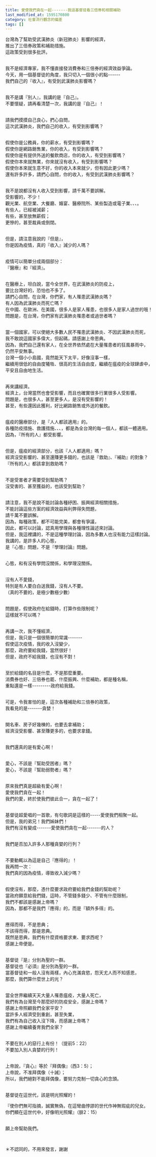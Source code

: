 ```yaml
---
title: 愛使我們貪在一起-------我這基督徒看三倍券和相關補助
last_modified_at: 1595170800
category: 社會流行觀念的偏差
tags: []
---
```


<p>台灣為了幫助受武漢肺炎（新冠肺炎）影響的經濟，<br/>
推出了三倍券政策和補助措施。<br/>
這政策受到很多批評。</p>
<p><br/>
我不是經濟專家，我不懂直接發消費券和三倍券的經濟效益爭論。<br/>
今天，用一個基督徒的角度，我只切入一個很小的點------<br/>
我們自己的『收入』，有受到武漢肺炎影響嗎？</p>
<p><br/>
我不是講『別人』，我講的是『自己』。<br/>
不要懷疑，請再看清楚一次，我講的是『自己』！</p>
<p><br/>
請我們摸摸自己良心，捫心自問，<br/>
這次武漢肺炎，我們自己的收入，有受到影響嗎？</p>
<p><br/>
假使你是公務員，你的薪水，有受到影響嗎？<br/>
假使你是網路銷售業，你的收入，有受到影響嗎？<br/>
假使你是有提供外送的餐飲商店，你的收入，有受到影響嗎？<br/>
假使你本來就無業，你來就沒有收入，有受到影響嗎？<br/>
假使你本來就生意不好，你的收入本來就少，但有因此更少嗎？<br/>
還有許多許多，請捫心自問，你的收入，有受到武漢肺炎影響嗎？</p>
<p><br/>
我不是說都沒有人收入受到影響，請千萬不要誤解。<br/>
受影響的，不少！<br/>
觀光業、航空業、大餐廳、婚宴、醫療院所、某些製造或電子業、、、。<br/>
有些人，已經被減薪；<br/>
有些，甚至放無薪假；<br/>
更慘的，甚至裁員或倒閉。</p>
<p><br/>
但是，請注意我說的『但是』，<br/>
你是因為疫情，真的『收入』減少的人嗎？</p>
<p><br/>
疫情可以簡單分成兩個部分：<br/>
『醫療』和『經濟』。</p>
<p><br/>
在醫療上，坦白說，當今全世界，在武漢肺炎的防疫上，<br/>
要比台灣好的，恐怕也不多了。<br/>
請捫心自問，在台灣，你們家，有人罹患武漢肺炎嗎？<br/>
有人因為武漢肺炎而死亡嗎？<br/>
在中國、在歐洲、在美國，很多人是家人罹患，也很多人是家人過世的哦！<br/>
問題是，在台灣，你們家有武漢肺炎罹患者或過世者嗎？</p>
<p><br/>
當一個國家，可以使絕大多數人民不罹患武漢肺炎、不因武漢肺炎而死，<br/>
我不敢說這國家多偉大，但起碼，請感謝上帝恩典。<br/>
因為，我們自己還有家人，在全世界依然處在大量罹患者的狂風暴雨中，<br/>
仍然平安無事。<br/>
台灣一個小小島國，竟然能天下太平，好像沒事一樣，<br/>
繼續用很低的自由度犧牲、很高的生活自由度，繼續在瘟疫的全球肆虐中，<br/>
平安且自由地生活。</p>
<p><br/>
再來講經濟。<br/>
經濟上，台灣當然也會受影響，而且也確實很多行業很多人受影響。<br/>
問題是，也很多人，甚至更多人，是沒有受影響的！<br/>
甚至，有些還因此獲利，好比網路銷售或外送的餐飲。</p>
<p><br/>
瘟疫的醫療部分，是『人人都該適用』的。<br/>
各種防疫措施、救護措施、、、，都是為全台灣的每一個人，都該一體適用。<br/>
因為，『所有的人』都受影響。</p>
<p><br/>
但是，瘟疫的經濟部分，也該『人人都適用』嗎？<br/>
經濟沒受影響的、甚至還賺更多錢的，也該是『救助』、『補助』的對象？<br/>
『所有的人』都該拿到救助嗎？</p>
<p><br/>
不是受害者才需要受到幫助嗎？<br/>
沒受害的、甚至獲益的，也該受到幫助？</p>
<p><br/>
請注意，我不是說不能討論各種紓困、振興經濟相關措施，<br/>
不能討論這些方案的經濟效益與利弊得失問題，<br/>
請千萬不要誤解。<br/>
因為，每種政策，都不可能完美，都會有爭議，<br/>
因此，都可以討論，認真用學理與各種理性論述來討論。<br/>
但是，我這裡講的，不是這種學理討論，因為多數人也沒有能力這樣討論。<br/>
我講的，是許多人的心態，<br/>
是『心態』問題，不是『學理討論』問題。</p>
<p><br/>
心態，和有沒有學問沒關係，和學理沒關係。</p>
<p><br/>
沒有人不愛錢，<br/>
特別是有人要白白送我錢，沒有人不要。<br/>
（真的不要的，是極少數極少數）</p>
<p><br/>
問題是，假使政府在給錢時，打算作些限制呢？<br/>
這樣就不可以嗎？</p>
<p><br/>
再講一次，我不懂經濟，<br/>
但是，我只是一個很簡單的常識-------<br/>
假使這次疫情，我的收入沒變少，<br/>
那麼，政府要給我錢，當然很好！<br/>
但是，政府不給我錢，也沒有不對！</p>
<p><br/>
至於給錢的名目是什麼，不是那麼重要。<br/>
消費券也好、三倍券也罷、什麼振興、什麼補助，都是種名稱，<br/>
重點還是一樣---------政府給我錢。</p>
<p><br/>
可是，令我害怕的是，這次各種補助和三倍券的政策，<br/>
我看見的是-------貪婪！</p>
<p><br/>
開名車、房子好幾棟的，也要去拿補助；<br/>
經濟沒受影響、甚至賺更多的，也要求拿錢。</p>
<p><br/>
我們還真的是有愛心啊！</p>
<p><br/>
愛心，不該是『幫助受困者』嗎？<br/>
愛心，不該是『幫助弱勢者』嗎？</p>
<p><br/>
原來我們真是超級有愛心啊！<br/>
愛使我們貪在一起！<br/>
我們的愛，終於使我們彼此合一，貪在一起了！</p>
<p><br/>
基督徒超愛唱的一首歌，有句歌詞是這樣的-----愛使我們相聚一起。<br/>
但是，我的弟兄！我們姊妹們！<br/>
我們有沒有變成-------愛使我們貪在一起-------的人？</p>
<p><br/>
我們是否加入許多人那種貪婪的行列？</p>
<p><br/>
不要動輒以為這是自己『應得的』！<br/>
我再問一次：<br/>
我們真的因為疫情，導致收入減少嗎？</p>
<p><br/>
假使沒有，那麼，憑什麼要求政府要給我們金錢的幫助呢？<br/>
當政府願意給我們錢，這時，不管錢多錢少、不管有什麼限制，<br/>
我們不都該是感謝上帝嗎？<br/>
因為，那都不是我們『應得』的，而是『額外多得』的。</p>
<p><br/>
應得而得，不是恩典；<br/>
不該得而得，那是恩典。<br/>
既然是恩典，我們有什麼資格要求東、要求西呢？<br/>
感謝上帝便是。</p>
<p><br/>
基督徒『是』分別為聖的一群。<br/>
基督徒也『必須』是分別為聖的一群。<br/>
當基督徒和一般人沒有兩樣，內心充滿貪慾，怨天尤人而不知感恩，<br/>
那麼，我們算什麼世上的光？</p>
<p><br/>
當全世界繼續天天大量人罹患瘟疫，大量人死亡，<br/>
我們有為台灣至今那麼好的防疫安全，感謝上帝嗎？<br/>
感謝上帝照顧我們全家平安？<br/>
當許多人經濟受到重創，甚至失業，<br/>
我們有為自己收入沒下降，而感謝上帝嗎？<br/>
感謝上帝繼續養育我們全家？</p>
<p><br/>
不要在別人的惡行上有份！（提前5：22）<br/>
不要加入別人貪婪的行列！</p>
<p><br/>
上帝說，『貪心』等於『拜偶像』（西3：5）；<br/>
上帝說，不准拜偶像（十誡）；<br/>
所以，我們絕對不能拜偶像，要努力克制一切貪心的念頭。</p>
<p><br/>
基督徒在這世代，該是明光照耀的！</p>
<p>『使你們無可指摘，誠實無偽，在這彎曲悖謬的世代作神無瑕疵的兒女。<br/>
你們顯在這世代中，好像明光照耀』（腓2：15）</p>
<p><br/>
願上帝幫助我們。</p>
<p> </p>
<p>＊不認同的，不用來發言，謝謝</p>
<p> </p>
